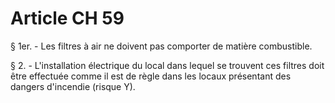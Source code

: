 # Article CH 59

§ 1er. - Les filtres à air ne doivent pas comporter de matière combustible.

§ 2. - L'installation électrique du local dans lequel se trouvent ces filtres doit être effectuée comme il est de règle dans les locaux présentant des dangers d'incendie (risque Y).

